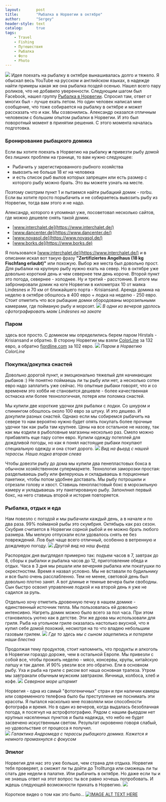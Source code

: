 ```yaml
---
layout:       post
title:        "Рыбалка в Норвегии в октябре"
author:       "Sergey"
header-style: text
catalog:      true
tags:
    - Travel
    - Fishing
    - Путешествия
    - Рыбалка
    - Фото
    - Photo
---
```

![]({{site.baseurl}}/img/1_norway_fishing/norway_road.jpeg)
Идея поехать на рыбалку в октябре вынашивалась долго и тяжело. Я обыскал весь YouTube на русском и английском языках, в надежде найти примеры какая же она рыбалка поздей осенью. Нашел всего пару роликов, что не добавило уверенности. Следующим шагом был Facebook, нашел группу [Рыбалка в Норвегии](https://www.facebook.com/groups/fishingnorway). Спросил там, ответ от многих был - лучше ехать летом. Но один человек написал мне сообщение, что тоже собирается на рыбалку в октябре и может рассказать что и как. Мы созвонились. Александр оказался отличным человеком с большим опытом рыбалки в Норвегии. И это был поворотный момент в принятии решения. С этого момента началась подготовка. 
### Бронирование рыбацкого домика
Если вы хотите поехать в Норвегию на рыбалку **и** привезти рыбу домой без лишних проблем на границе, то вам нужно следующее:
* Рыбачить у зарегистированного рыбного хозяйства
* вывозить не больше 18 кг на человека 
* и есть список рыб вылов которых запрещен или есть размер с которого рыбу можно брать. Это вы можете узнать на месте.

Поэтому смотрим пункт 1 и пытаемся найти рыбацкий домик - rorbu. Если вы хотите просто порыбачить и не собираетесь вывозить рыбу из Норвегии, тогда вам этого и не надо.  

Александр, которого я упомянал уже, посоветовал несколько сайтов, где можно дешевле снять такой домик. 
* [www.interchalet.de](https://www.interchalet.de/)
* [www.dancenter.de](https://www.dancenter.de/)
* [www.novasol.de](https://www.novasol.de/)
* [www.borks.de](https://www.borks.de)

Я пользовался [www.interchalet.de](https://www.interchalet.de/) и в описании искал вот такую фразу **"Zertifiziertes Angelhaus (18 kg Fischfang erlaubt)"** или похожую. Выбор же места был довольно прост. Для рыбалки на крупную рыбу нужно ехать на север. Но в октябре уже довольно короткий день и чем севернее тем день короче. Второй пункт это погода, севернее - холоднее. Ну и третий - расстояние. В итоге мы забронировали домик на юге Норвегии в километрах 10 от маяка Lindesnes и 70 км от ближайшего порта - Krisiansand. Аренда домика на неделю в октябре обошлось в 400 евро + лодка на неделю - 250 евро. Стоит отметить что все рыбацкие домки обородованы морозильными камерами, где пойманую рыбу и морозят. 
![]({{site.baseurl}}/img/1_norway_fishing/lighthouse.jpeg)
*В одни из вечеров удолось сфотографировать маяк Lindesnes на закате*
### Паром
здесь все просто. С домиком мы определились берем паром Hirstals - Krisiansand и обратно.  В сторону Норвегии мы взяли [ColorLine](https://www.colorline.de) за 132 евро, а обратно [fjordline.com](https://www.fjordline.com/en) за 102 евро. 
![]({{site.baseurl}}/img/1_norway_fishing/parom.jpeg)
*Паром в Норвегию ColorLine*

### Покупка/докупка снастей
Довольно дорогой пункт, и эмоционально тяжелый для начинающих рыбаков :) Не понятно поймаешь ли ты рыбу или нет, а несколько сотен евро надо заплатить уже сейчас.
Но опытные рыбаки говорят, что и со временем это хобби не становится дешевле - более качественная остнаска или более технологичная, потеря или поломка снастей. 

Мы купили две короткие удочки для рыбалки с лодки.  Со шнуром и спинингом обошлось около 100 евро за штуку. И это дешево. И докупили разных снастей. Однако если мы собиремся рыбачить на севере то нам вероятно нужно будет опять покупать более прочные удочки так как рыба там крупнее. Цены на все остальное не назову, так как мы ездили в рыболовные магазины несколько раз. Смело можно прибавлять еще пару сотен евро. Купили одежду потеплей для дождливой погоды, но как я понял настоящие рыбаки покупают специальную одежду и она стоит дорого. 
![]({{site.baseurl}}/img/1_norway_fishing/terrasse_view.jpeg)
*Вид на фьерд с нашей терассы. Наша лодка вторая слева*

Чтобы довезти рыбу до дома мы купили два пенепластовых бокса в обычном хозяйственном супермаркете. Технология заморозки простая: разделываешь рыбу или филеруюшь и складываешь в порционные пакетики, чтобы потом удобнее доставать. Мы рыбу потрошили и отрезали голову и хвост. Ставишь пенопластовый бокс в морозильную камеру и укладываешь эту пакетированую рыбу. Запонлнил первый бокс, на него ставишь второй и история повторяется. 

### Рыбалка, отдых и еда
Нам повезло с погодой и мы рыбачили каждый день, а в начале и по два раза. 99% пойманой рыбы это скумбрия. Октябырь как раз сезон. Скубрия считается в Норвегии сорной рыбой и ее можно брать любого размера. Мы мелкую отпускали если удовалось снять ее без повреждений. Лов был чаще всего отличный, особенно в ветренную и дождливую погоду.
![]({{site.baseurl}}/img/1_norway_fishing/our_fjord1.jpeg)
*Другой вид на наш фьерд*

Распорядок дня выгдлядел примерно так: подъем часов в 7, завтрак до 8, сборы к рыбалки и рыбалка часов до 12, приготовление обеда и отдых. Часа в 3 дня мы решали или вечерняя рыбалка или покатушки по окрестностям. Время я назвал условно. Мы не вставали по будильнику и все было очень расслабленно. Тем не менее, световой день был довольно плотно занят. А вот длиные и темные вечера были свободны. 
Сын быстро освоил управление лодкой и на второй день я уже не садился за руль. 

Отдельно хочу отметить дровенную печку в нашем домике - единственный источник тепла. Мы пользовалась ей довольно интенсивно. Нагреть домик можно было всего за пол часа. При этом становилось уютно как в детстве. Эти же дрова мы использовали для гриля. Рыба на угольном гриле оказалась настолько вкусной, что я купил себе домой похожий, несмотря на то что владею небольшим газовым грилем. 
![]({{site.baseurl}}/img/1_norway_fishing/our_fjord2.jpeg)
*Где то здесь мы с сыном зацепились и потеряли наши блестна*

Продолжая тему продуктов, стоит напомнить, что продукты и алкоголь в Норвегии гораздо дороже, чем в остальной Европе. Мы привезли с собой все, чтобы прожить неделю - мясо, консервы, крупы, китайскую лапшу и так далее. И 90% увезли все это обратно. Ели в основном рыбу. Уха и рыба на гриле с рисом вот наша основная трапеза. Утром мы завтракали обычным мужским завтраком. Яичница, колбоса, хлеб и кофе. 
![]({{site.baseurl}}/img/1_norway_fishing/storm.jpeg)
*Северное море штормит*

Норвегия - одна из самый "фотогеничных" стран и при наличии камеры или современного телефона было бы преступление не поснимать эти красоты. Я пытался насколько мне позволяли мои способности фотографа и время. Но в один из вечеров, когда выдалась безоблачная погода, я посягнул на астрофотографию. Рядом с нашим фьердом нет крупных населенных пунктов и была надежда, что небо не будет засвечено искуственным светом. Результат окровенно говоря слабый, но удовольствие от процесса я получил.  
![]({{site.baseurl}}/img/1_norway_fishing/astro.jpeg)
*Галактика Андромеда с терассы рыбацкого домика. Кажется я немного промахнулся с фокусом*

### Эпилог
Норвегия для нас это уже больше, чем страна для отдыха. Норвегия тебя проверяет, а сможет ли ты дойти до Trolltunga или сможешь ли ты спать две недели в палатке. Или рыбачить в октябре. Но даже если ты и не знаешь ответ на этот вопрос ты все равно хочешь попробовать. И ждешь следующей возможности прихать в Норвегию.
![]({{site.baseurl}}/img/1_norway_fishing/wait.jpeg)



Короткое видео о том как это было...
[![IMAGE ALT TEXT HERE](https://img.youtube.com/vi/QGdK9FcY_t4/0.jpg)](https://www.youtube.com/watch?v=QGdK9FcY_t4)



